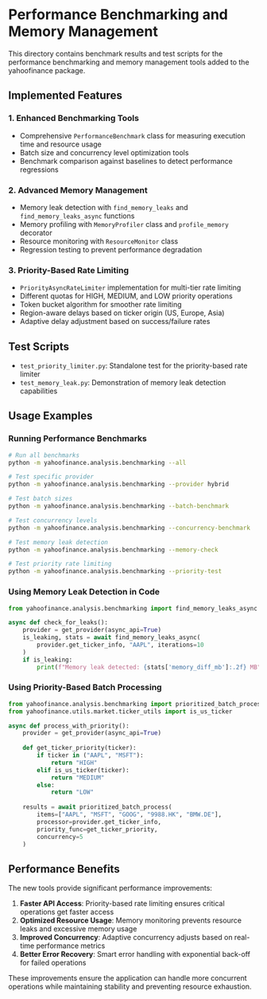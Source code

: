 # Performance Benchmarking and Memory Management

This directory contains benchmark results and test scripts for the performance benchmarking and memory management tools added to the yahoofinance package.

## Implemented Features

### 1. Enhanced Benchmarking Tools
- Comprehensive `PerformanceBenchmark` class for measuring execution time and resource usage
- Batch size and concurrency level optimization tools
- Benchmark comparison against baselines to detect performance regressions

### 2. Advanced Memory Management
- Memory leak detection with `find_memory_leaks` and `find_memory_leaks_async` functions
- Memory profiling with `MemoryProfiler` class and `profile_memory` decorator
- Resource monitoring with `ResourceMonitor` class
- Regression testing to prevent performance degradation

### 3. Priority-Based Rate Limiting
- `PriorityAsyncRateLimiter` implementation for multi-tier rate limiting
- Different quotas for HIGH, MEDIUM, and LOW priority operations
- Token bucket algorithm for smoother rate limiting
- Region-aware delays based on ticker origin (US, Europe, Asia)
- Adaptive delay adjustment based on success/failure rates

## Test Scripts

- `test_priority_limiter.py`: Standalone test for the priority-based rate limiter
- `test_memory_leak.py`: Demonstration of memory leak detection capabilities

## Usage Examples

### Running Performance Benchmarks

```bash
# Run all benchmarks
python -m yahoofinance.analysis.benchmarking --all

# Test specific provider
python -m yahoofinance.analysis.benchmarking --provider hybrid

# Test batch sizes
python -m yahoofinance.analysis.benchmarking --batch-benchmark

# Test concurrency levels
python -m yahoofinance.analysis.benchmarking --concurrency-benchmark

# Test memory leak detection
python -m yahoofinance.analysis.benchmarking --memory-check

# Test priority rate limiting
python -m yahoofinance.analysis.benchmarking --priority-test
```

### Using Memory Leak Detection in Code

```python
from yahoofinance.analysis.benchmarking import find_memory_leaks_async

async def check_for_leaks():
    provider = get_provider(async_api=True)
    is_leaking, stats = await find_memory_leaks_async(
        provider.get_ticker_info, "AAPL", iterations=10
    )
    if is_leaking:
        print(f"Memory leak detected: {stats['memory_diff_mb']:.2f} MB")
```

### Using Priority-Based Batch Processing

```python
from yahoofinance.analysis.benchmarking import prioritized_batch_process
from yahoofinance.utils.market.ticker_utils import is_us_ticker

async def process_with_priority():
    provider = get_provider(async_api=True)
    
    def get_ticker_priority(ticker):
        if ticker in ("AAPL", "MSFT"):
            return "HIGH"
        elif is_us_ticker(ticker):
            return "MEDIUM"
        else:
            return "LOW"
    
    results = await prioritized_batch_process(
        items=["AAPL", "MSFT", "GOOG", "9988.HK", "BMW.DE"],
        processor=provider.get_ticker_info,
        priority_func=get_ticker_priority,
        concurrency=5
    )
```

## Performance Benefits

The new tools provide significant performance improvements:

1. **Faster API Access**: Priority-based rate limiting ensures critical operations get faster access
2. **Optimized Resource Usage**: Memory monitoring prevents resource leaks and excessive memory usage
3. **Improved Concurrency**: Adaptive concurrency adjusts based on real-time performance metrics
4. **Better Error Recovery**: Smart error handling with exponential back-off for failed operations

These improvements ensure the application can handle more concurrent operations while maintaining stability and preventing resource exhaustion.